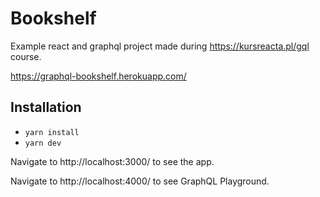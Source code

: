 # Bookshelf

Example react and graphql project made during https://kursreacta.pl/gql course.

https://graphql-bookshelf.herokuapp.com/

## Installation

* `yarn install`
* `yarn dev`

Navigate to http://localhost:3000/ to see the app.

Navigate to http://localhost:4000/ to see GraphQL Playground.
